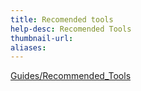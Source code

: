 ```yaml
---
title: Recomended tools
help-desc: Recomended Tools
thumbnail-url: 
aliases: 
---
```


[Guides/Recommended_Tools](https://hardware.hacks.guide/wiki/Guides/Recommended_Tools)
